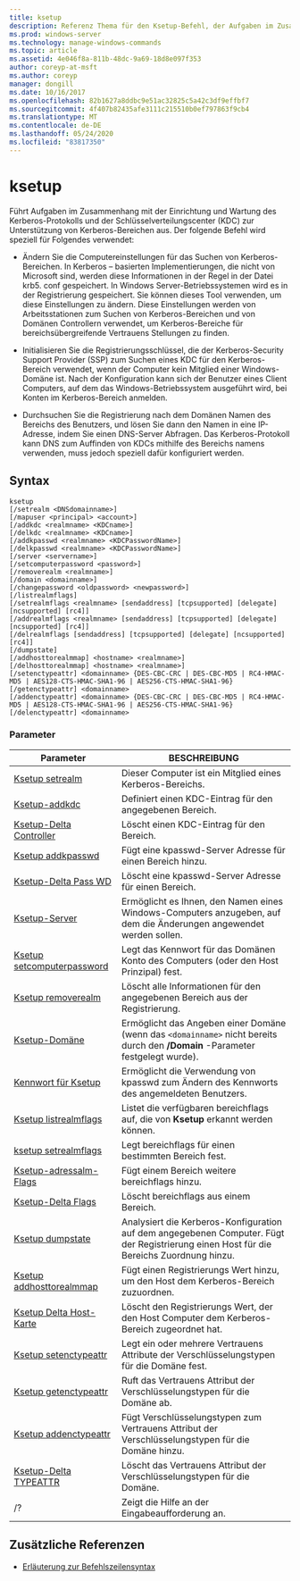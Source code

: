 ```yaml
---
title: ksetup
description: Referenz Thema für den Ksetup-Befehl, der Aufgaben im Zusammenhang mit der Einrichtung und Wartung des Kerberos-Protokolls und der Schlüsselverteilungscenter (KDC) zur Unterstützung von Kerberos-Bereichen ausführt.
ms.prod: windows-server
ms.technology: manage-windows-commands
ms.topic: article
ms.assetid: 4e046f8a-811b-48dc-9a69-18d8e097f353
author: coreyp-at-msft
ms.author: coreyp
manager: dongill
ms.date: 10/16/2017
ms.openlocfilehash: 82b1627a8ddbc9e51ac32825c5a42c3df9effbf7
ms.sourcegitcommit: 4f407b82435afe3111c215510b0ef797863f9cb4
ms.translationtype: MT
ms.contentlocale: de-DE
ms.lasthandoff: 05/24/2020
ms.locfileid: "83817350"
---
```

# <a name="ksetup"></a>ksetup

Führt Aufgaben im Zusammenhang mit der Einrichtung und Wartung des Kerberos-Protokolls und der Schlüsselverteilungscenter (KDC) zur Unterstützung von Kerberos-Bereichen aus. Der folgende Befehl wird speziell für Folgendes verwendet:

- Ändern Sie die Computereinstellungen für das Suchen von Kerberos-Bereichen. In Kerberos – basierten Implementierungen, die nicht von Microsoft sind, werden diese Informationen in der Regel in der Datei krb5. conf gespeichert. In Windows Server-Betriebssystemen wird es in der Registrierung gespeichert. Sie können dieses Tool verwenden, um diese Einstellungen zu ändern. Diese Einstellungen werden von Arbeitsstationen zum Suchen von Kerberos-Bereichen und von Domänen Controllern verwendet, um Kerberos-Bereiche für bereichsübergreifende Vertrauens Stellungen zu finden.

- Initialisieren Sie die Registrierungsschlüssel, die der Kerberos-Security Support Provider (SSP) zum Suchen eines KDC für den Kerberos-Bereich verwendet, wenn der Computer kein Mitglied einer Windows-Domäne ist. Nach der Konfiguration kann sich der Benutzer eines Client Computers, auf dem das Windows-Betriebssystem ausgeführt wird, bei Konten im Kerberos-Bereich anmelden.

- Durchsuchen Sie die Registrierung nach dem Domänen Namen des Bereichs des Benutzers, und lösen Sie dann den Namen in eine IP-Adresse, indem Sie einen DNS-Server Abfragen. Das Kerberos-Protokoll kann DNS zum Auffinden von KDCs mithilfe des Bereichs namens verwenden, muss jedoch speziell dafür konfiguriert werden.

## <a name="syntax"></a>Syntax

```
ksetup
[/setrealm <DNSdomainname>]
[/mapuser <principal> <account>]
[/addkdc <realmname> <KDCname>]
[/delkdc <realmname> <KDCname>]
[/addkpasswd <realmname> <KDCPasswordName>]
[/delkpasswd <realmname> <KDCPasswordName>]
[/server <servername>]
[/setcomputerpassword <password>]
[/removerealm <realmname>]
[/domain <domainname>]
[/changepassword <oldpassword> <newpassword>]
[/listrealmflags]
[/setrealmflags <realmname> [sendaddress] [tcpsupported] [delegate] [ncsupported] [rc4]]
[/addrealmflags <realmname> [sendaddress] [tcpsupported] [delegate] [ncsupported] [rc4]]
[/delrealmflags [sendaddress] [tcpsupported] [delegate] [ncsupported] [rc4]]
[/dumpstate]
[/addhosttorealmmap] <hostname> <realmname>]
[/delhosttorealmmap] <hostname> <realmname>]
[/setenctypeattr] <domainname> {DES-CBC-CRC | DES-CBC-MD5 | RC4-HMAC-MD5 | AES128-CTS-HMAC-SHA1-96 | AES256-CTS-HMAC-SHA1-96}
[/getenctypeattr] <domainname>
[/addenctypeattr] <domainname> {DES-CBC-CRC | DES-CBC-MD5 | RC4-HMAC-MD5 | AES128-CTS-HMAC-SHA1-96 | AES256-CTS-HMAC-SHA1-96}
[/delenctypeattr] <domainname>
```

### <a name="parameters"></a>Parameter

| Parameter | BESCHREIBUNG |
| --------- | ----------- |
| [Ksetup setrealm](ksetup-setrealm.md) | Dieser Computer ist ein Mitglied eines Kerberos-Bereichs. |
| [Ksetup-addkdc](ksetup-addkdc.md) | Definiert einen KDC-Eintrag für den angegebenen Bereich. |
| [Ksetup-Delta Controller](ksetup-delkdc.md) | Löscht einen KDC-Eintrag für den Bereich. |
| [Ksetup addkpasswd](ksetup-addkpasswd.md) | Fügt eine kpasswd-Server Adresse für einen Bereich hinzu. |
| [Ksetup-Delta Pass WD](ksetup-delkpasswd.md) | Löscht eine kpasswd-Server Adresse für einen Bereich. |
| [Ksetup-Server](ksetup-server.md) | Ermöglicht es Ihnen, den Namen eines Windows-Computers anzugeben, auf dem die Änderungen angewendet werden sollen. |
| [Ksetup setcomputerpassword](ksetup-setcomputerpassword.md) | Legt das Kennwort für das Domänen Konto des Computers (oder den Host Prinzipal) fest. |
| [Ksetup removerealm](ksetup-removerealm.md) | Löscht alle Informationen für den angegebenen Bereich aus der Registrierung. |
| [Ksetup-Domäne](ksetup-domain.md) | Ermöglicht das Angeben einer Domäne (wenn das `<domainname>` nicht bereits durch den **/Domain** -Parameter festgelegt wurde). |
| [Kennwort für Ksetup](ksetup-changepassword.md) | Ermöglicht die Verwendung von kpasswd zum Ändern des Kennworts des angemeldeten Benutzers. |
| [Ksetup listrealmflags](ksetup-listrealmflags.md) | Listet die verfügbaren bereichflags auf, die von **Ksetup** erkannt werden können. |
| [ksetup setrealmflags](ksetup-setrealmflags.md) | Legt bereichflags für einen bestimmten Bereich fest. |
| [Ksetup-adressalm-Flags](ksetup-addrealmflags.md) | Fügt einem Bereich weitere bereichflags hinzu. |
| [Ksetup-Delta Flags](ksetup-delrealmflags.md) | Löscht bereichflags aus einem Bereich. |
| [Ksetup dumpstate](ksetup-dumpstate.md) | Analysiert die Kerberos-Konfiguration auf dem angegebenen Computer. Fügt der Registrierung einen Host für die Bereichs Zuordnung hinzu. |
| [Ksetup addhosttorealmmap](ksetup-addhosttorealmmap.md) | Fügt einen Registrierungs Wert hinzu, um den Host dem Kerberos-Bereich zuzuordnen. |
| [Ksetup Delta Host-Karte](ksetup-delhosttorealmmap.md) | Löscht den Registrierungs Wert, der den Host Computer dem Kerberos-Bereich zugeordnet hat. |
| [Ksetup setenctypeattr](ksetup-setenctypeattr.md) | Legt ein oder mehrere Vertrauens Attribute der Verschlüsselungstypen für die Domäne fest. |
| [Ksetup getenctypeattr](ksetup-getenctypeattr.md) | Ruft das Vertrauens Attribut der Verschlüsselungstypen für die Domäne ab. |
| [Ksetup addenctypeattr](ksetup-addenctypeattr.md) | Fügt Verschlüsselungstypen zum Vertrauens Attribut der Verschlüsselungstypen für die Domäne hinzu. |
| [Ksetup-Delta TYPEATTR](ksetup-delenctypeattr.md) | Löscht das Vertrauens Attribut der Verschlüsselungstypen für die Domäne. |
| /? | Zeigt die Hilfe an der Eingabeaufforderung an. |

## <a name="additional-references"></a>Zusätzliche Referenzen

- [Erläuterung zur Befehlszeilensyntax](command-line-syntax-key.md)
